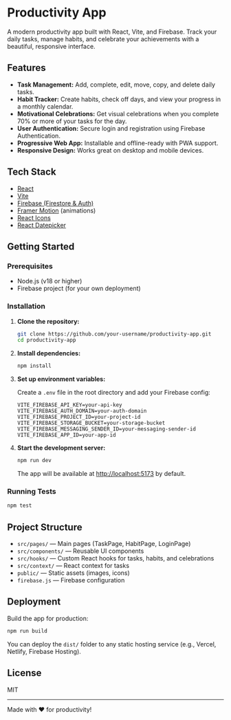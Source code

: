 # Productivity App

A modern productivity app built with React, Vite, and Firebase. Track your daily tasks, manage habits, and celebrate your achievements with a beautiful, responsive interface.

## Features

- **Task Management:** Add, complete, edit, move, copy, and delete daily tasks.
- **Habit Tracker:** Create habits, check off days, and view your progress in a monthly calendar.
- **Motivational Celebrations:** Get visual celebrations when you complete 70% or more of your tasks for the day.
- **User Authentication:** Secure login and registration using Firebase Authentication.
- **Progressive Web App:** Installable and offline-ready with PWA support.
- **Responsive Design:** Works great on desktop and mobile devices.

## Tech Stack

- [React](https://react.dev/)
- [Vite](https://vitejs.dev/)
- [Firebase (Firestore & Auth)](https://firebase.google.com/)
- [Framer Motion](https://www.framer.com/motion/) (animations)
- [React Icons](https://react-icons.github.io/react-icons/)
- [React Datepicker](https://reactdatepicker.com/)

## Getting Started

### Prerequisites

- Node.js (v18 or higher)
- Firebase project (for your own deployment)

### Installation

1. **Clone the repository:**
   ```sh
   git clone https://github.com/your-username/productivity-app.git
   cd productivity-app
   ```

2. **Install dependencies:**
   ```sh
   npm install
   ```

3. **Set up environment variables:**

   Create a `.env` file in the root directory and add your Firebase config:
   ```
   VITE_FIREBASE_API_KEY=your-api-key
   VITE_FIREBASE_AUTH_DOMAIN=your-auth-domain
   VITE_FIREBASE_PROJECT_ID=your-project-id
   VITE_FIREBASE_STORAGE_BUCKET=your-storage-bucket
   VITE_FIREBASE_MESSAGING_SENDER_ID=your-messaging-sender-id
   VITE_FIREBASE_APP_ID=your-app-id
   ```

4. **Start the development server:**
   ```sh
   npm run dev
   ```

   The app will be available at [http://localhost:5173](http://localhost:5173) by default.

### Running Tests

```sh
npm test
```

## Project Structure

- `src/pages/` — Main pages (TaskPage, HabitPage, LoginPage)
- `src/components/` — Reusable UI components
- `src/hooks/` — Custom React hooks for tasks, habits, and celebrations
- `src/context/` — React context for tasks
- `public/` — Static assets (images, icons)
- `firebase.js` — Firebase configuration

## Deployment

Build the app for production:

```sh
npm run build
```

You can deploy the `dist/` folder to any static hosting service (e.g., Vercel, Netlify, Firebase Hosting).

## License

MIT

---

Made with ❤️ for productivity!